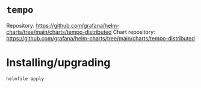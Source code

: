 # `tempo`

Repository: https://github.com/grafana/helm-charts/tree/main/charts/tempo-distributed
Chart repository: https://github.com/grafana/helm-charts/tree/main/charts/tempo-distributed

# Installing/upgrading

```shell
helmfile apply
```

